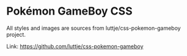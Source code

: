 # Pokémon GameBoy CSS

All styles and images are sources from luttje/css-pokemon-gameboy project.

Link: https://github.com/luttje/css-pokemon-gameboy

